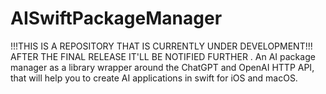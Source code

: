 # AISwiftPackageManager
 !!!THIS IS A REPOSITORY THAT IS CURRENTLY UNDER DEVELOPMENT!!! AFTER THE FINAL RELEASE IT'LL BE NOTIFIED FURTHER . An AI package manager as a library wrapper around the ChatGPT and OpenAI HTTP API, that will help you to create AI applications in swift for iOS and macOS.
